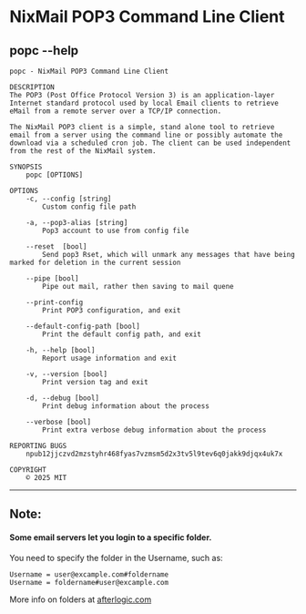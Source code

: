 NixMail POP3 Command Line Client
================================

popc --help
-----------
```
popc - NixMail POP3 Command Line Client

DESCRIPTION
The POP3 (Post Office Protocol Version 3) is an application-layer Internet standard protocol used by local Email clients to retrieve eMail from a remote server over a TCP/IP connection.

The NixMail POP3 client is a simple, stand alone tool to retrieve email from a server using the command line or possibly automate the download via a scheduled cron job. The client can be used independent from the rest of the NixMail system.

SYNOPSIS
	popc [OPTIONS]

OPTIONS
	-c, --config [string]
		Custom config file path

	-a, --pop3-alias [string]
		Pop3 account to use from config file

	--reset  [bool] 
		Send pop3 Rset, which will unmark any messages that have being marked for deletion in the current session

	--pipe [bool]
		Pipe out mail, rather then saving to mail quene

 	--print-config
		Print POP3 configuration, and exit

	--default-config-path [bool]
		Print the default config path, and exit

	-h, --help [bool]
		Report usage information and exit

	-v, --version [bool]
		Print version tag and exit

	-d, --debug [bool]
		Print debug information about the process

	--verbose [bool]
		Print extra verbose debug information about the process

REPORTING BUGS
	npub12jjczvd2mzstyhr468fyas7vzmsm5d2x3tv5l9tev6q0jakk9djqx4uk7x

COPYRIGHT
	© 2025 MIT
```

--------------------------------------------------------------------------------
## Note:

#### Some email servers let you login to a specific folder.

You need to specify the folder in the Username, such as:

	Username = user@excample.com#foldername
	Username = foldername#user@excample.com

More info on folders at [afterlogic.com](https://afterlogic.com/docs/mailbee-net-tutorials/advanced/pop3-folders)
